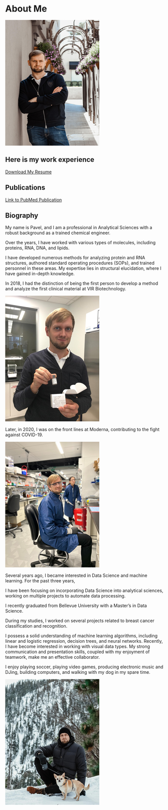 # About Me
![My Picture](/assets/images/Me.png)

## Here is my work experience

<a href="assets/md/assets/Pavel_Makarov_Resume.pdf"
download>Download My Resume </a>


## Publications
[Link to PubMed Publication](https://pubmed.ncbi.nlm.nih.gov/29947151/)

## Biography
My name is Pavel, and I am a professional in Analytical Sciences with a robust background as a trained chemical engineer.

Over the years, I have worked with various types of molecules, including proteins, RNA, DNA, and lipids.

I have developed numerous methods for analyzing protein and RNA structures, authored standard operating procedures (SOPs), 
and trained personnel in these areas. My expertise lies in structural elucidation, where I have gained in-depth knowledge. 

In 2018, I had the distinction of being the first person to develop a method and analyze the first clinical material at VIR Biotechnology. 

![First vial](/assets/images/with_vial.png)

Later, in 2020, I was on the front lines at Moderna, contributing to the fight against COVID-19. 

![Laboratory](/assets/images/lab.png)

Several years ago, I became interested in Data Science and machine learning. For the past three years, 

I have been focusing on incorporating Data Science into analytical sciences, working on multiple projects to automate data processing. 

I recently graduated from Bellevue University with a Master’s in Data Science. 

During my studies, I worked on several projects related to breast cancer classification and recognition. 


I possess a solid understanding of machine learning algorithms, including linear and logistic regression, decision trees, and neural networks.
Recently, I have become interested in working with visual data types. 
My strong communication and presentation skills, coupled with my enjoyment of teamwork, make me an effective collaborator. 

I enjoy playing soccer, playing video games, producing electronic music and DJing, building computers, and walking with my dog in my spare time.

![Me and my dog](/assets/images/with_chester.png)
